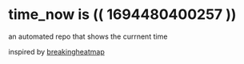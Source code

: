 # time_now is (( 1694480400257 ))

an automated repo that shows the currnent time

inspired by [breakingheatmap](https://github.com/breakingheatmap/breakingheatmap)